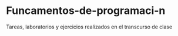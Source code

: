 # Funcamentos-de-programaci-n
Tareas, laboratorios y ejercicios realizados en el transcurso de clase
